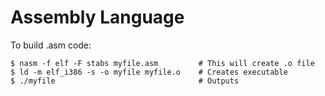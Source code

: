 # Assembly Language

To build .asm code:
```
$ nasm -f elf -F stabs myfile.asm         # This will create .o file
$ ld -m elf_i386 -s -o myfile myfile.o    # Creates executable
$ ./myfile                                # Outputs
```
